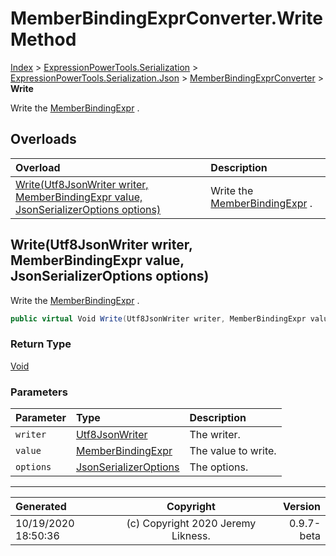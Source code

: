 ﻿# MemberBindingExprConverter.Write Method

[Index](../index.md) > [ExpressionPowerTools.Serialization](ExpressionPowerTools.Serialization.a.md) > [ExpressionPowerTools.Serialization.Json](ExpressionPowerTools.Serialization.Json.n.md) > [MemberBindingExprConverter](ExpressionPowerTools.Serialization.Json.MemberBindingExprConverter.cs.md) > **Write**

Write the [MemberBindingExpr](ExpressionPowerTools.Serialization.Serializers.MemberBindingExpr.cs.md) .

## Overloads

| Overload | Description |
| :-- | :-- |
| [Write(Utf8JsonWriter writer, MemberBindingExpr value, JsonSerializerOptions options)](#writeutf8jsonwriter-writer-memberbindingexpr-value-jsonserializeroptions-options) | Write the [MemberBindingExpr](ExpressionPowerTools.Serialization.Serializers.MemberBindingExpr.cs.md) . |
## Write(Utf8JsonWriter writer, MemberBindingExpr value, JsonSerializerOptions options)

Write the [MemberBindingExpr](ExpressionPowerTools.Serialization.Serializers.MemberBindingExpr.cs.md) .

```csharp
public virtual Void Write(Utf8JsonWriter writer, MemberBindingExpr value, JsonSerializerOptions options)
```

### Return Type

 [Void](https://docs.microsoft.com/dotnet/api/system.void) 

### Parameters

| Parameter | Type | Description |
| :-- | :-- | :-- |
| `writer` | [Utf8JsonWriter](https://docs.microsoft.com/dotnet/api/system.text.json.utf8jsonwriter) | The writer. |
| `value` | [MemberBindingExpr](ExpressionPowerTools.Serialization.Serializers.MemberBindingExpr.cs.md) | The value to write. |
| `options` | [JsonSerializerOptions](https://docs.microsoft.com/dotnet/api/system.text.json.jsonserializeroptions) | The options. |



---

| Generated | Copyright | Version |
| :-- | :-: | --: |
| 10/19/2020 18:50:36 | (c) Copyright 2020 Jeremy Likness. | 0.9.7-beta |
